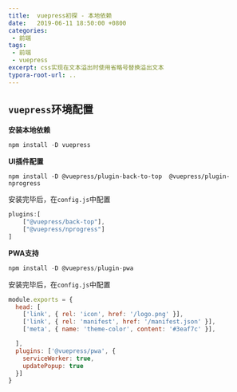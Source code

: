 ```yaml
---
title:  vuepress初探 - 本地依赖
date:   2019-06-11 18:50:00 +0800
categories: 
 - 前端
tags: 
 - 前端 
 - vuepress
excerpt: css实现在文本溢出时使用省略号替换溢出文本
typora-root-url: ..
---
```


## `vuepress`环境配置

**安装本地依赖**

```js
npm install -D vuepress
```

**UI插件配置**

```npm install -D @vuepress/plugin-back-to-top  @vuepress/plugin-nprogress```

安装完毕后，在`config.js`中配置

```js
plugins:[
    ["@vuepress/back-top"],
    ["@vuepress/nprogress"]
]
```

**PWA支持**

```js
npm install -D @vuepress/plugin-pwa
```
安装完毕后，在`config.js`中配置
```js
module.exports = {
  head: [
    ['link', { rel: 'icon', href: '/logo.png' }],
    ['link', { rel: 'manifest', href: '/manifest.json' }],
    ['meta', { name: 'theme-color', content: '#3eaf7c' }],

  ],
  plugins: ['@vuepress/pwa', {
    serviceWorker: true,
    updatePopup: true
  }]
}
```

